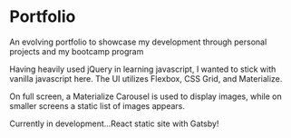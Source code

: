 # Portfolio
An evolving portfolio to showcase my development through personal projects and my bootcamp program

Having heavily used jQuery in learning javascript, I wanted to stick with vanilla javascript here. The UI utilizes Flexbox, CSS Grid, and Materialize.

On full screen, a Materialize Carousel is used to display images, while on smaller screens a static list of images appears.

Currently in development...React static site with Gatsby!